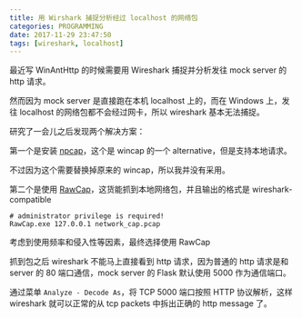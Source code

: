 ```yaml
---
title: 用 Wirshark 捕捉分析经过 localhost 的网络包
categories: PROGRAMMING
date: 2017-11-29 23:47:50
tags: [wireshark, localhost]
---
```

最近写 WinAntHttp 的时候需要用 Wireshark 捕捉并分析发往 mock server 的 http 请求。

然而因为 mock server 是直接跑在本机 localhost 上的，而在 Windows 上，发往 localhost 的网络包都不会经过网卡，所以 wireshark 基本无法捕捉。

研究了一会儿之后发现两个解决方案：

第一个是安装 [npcap](https://github.com/nmap/npcap/releases)，这个是 wincap 的一个 alternative，但是支持本地请求。

不过因为这个需要替换掉原来的 wincap，所以我并没有采用。

第二个是使用 [RawCap](http://www.netresec.com/?page=RawCap)，这货能抓到本地网络包，并且输出的格式是 wireshark-compatible

```
# administrator privilege is required!
RawCap.exe 127.0.0.1 network_cap.pcap
```

考虑到使用频率和侵入性等因素，最终选择使用 RawCap

抓到包之后 wireshark 不能马上直接看到 http 请求，因为普通的 http 请求是和 server 的 80 端口通信，mock server 的 Flask 默认使用 5000 作为通信端口。

通过菜单 `Analyze - Decode As`，将 TCP 5000 端口按照 HTTP 协议解析，这样 wireshark 就可以正常的从 tcp packets 中拆出正确的 http message 了。
